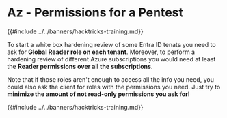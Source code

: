 # Az - Permissions for a Pentest

{{#include ../../banners/hacktricks-training.md}}

To start a white box hardening review of some Entra ID tenats you need to ask for **Global Reader role on each tenant**. Moreover, to perform a hardening review of different Azure subscriptions you would need at least the **Reader permissions over all the subscriptions**.

Note that if those roles aren't enough to access all the info you need, you could also ask the client for roles with the permissions you need. Just try to **minimize the amount of not read-only permissions you ask for!**

{{#include ../../banners/hacktricks-training.md}}

